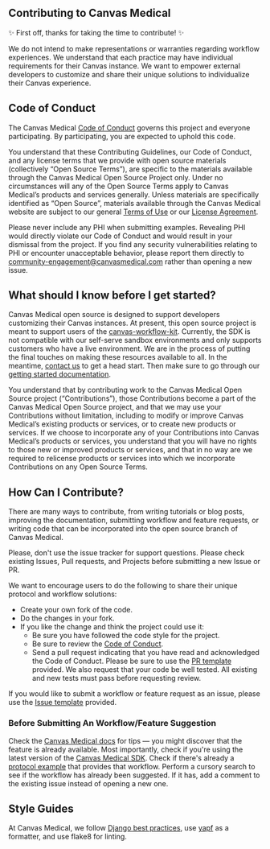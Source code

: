 ## Contributing to Canvas Medical

:sparkles: First off, thanks for taking the time to contribute! :sparkles:

We do not intend to make representations or warranties regarding workflow experiences. We understand that each practice may have individual requirements for their Canvas instance. We want to empower external developers to customize and share their unique solutions to individualize their Canvas experience.

## Code of Conduct

The Canvas Medical [Code of Conduct](https://github.com/canvas-medical/open-source-sdk/blob/main/CODE_OF_CONDUCT.md) governs this project and everyone participating. By participating, you are expected to uphold this code.

You understand that these Contributing Guidelines, our Code of Conduct, and any license terms that we provide with open source materials (collectively “Open Source Terms”), are specific to the materials available through the Canvas Medical Open Source Project only. Under no circumstances will any of the Open Source Terms apply to Canvas Medical’s products and services generally. Unless materials are specifically identified as “Open Source”, materials available through the Canvas Medical website are subject to our general [Terms of Use](https://www.canvasmedical.com/terms-of-use) or our [License Agreement](https://www.canvasmedical.com/license-agreement).

Please never include any PHI when submitting examples. Revealing PHI would directly violate our Code of Conduct and would result in your dismissal from the project. If you find any security vulnerabilities relating to PHI or encounter unacceptable behavior, please report them directly to community-engagement@canvasmedical.com rather than opening a new issue.

## What should I know before I get started?

Canvas Medical open source is designed to support developers customizing their Canvas instances. At present, this open source project is meant to support users of the [canvas-workflow-kit](https://docs.canvasmedical.com/docs/sdk-quickstart). Currently, the SDK is not compatible with our self-serve sandbox environments and only supports customers who have a live environment. We are in the process of putting the final touches on making these resources available to all. In the meantime, [contact us](https://www.canvasmedical.com/contact) to get a head start. Then make sure to go through our [getting started documentation](https://docs.canvasmedical.com/docs/introduction).

You understand that by contributing work to the Canvas Medical Open Source project (“Contributions”), those Contributions become a part of the Canvas Medical Open Source project, and that we may use your Contributions without limitation, including to modify or improve Canvas Medical’s existing products or services, or to create new products or services. If we choose to incorporate any of your Contributions into Canvas Medical’s products or services, you understand that you will have no rights to those new or improved products or services, and that in no way are we required to relicense products or services into which we incorporate Contributions on any Open Source Terms.

## How Can I Contribute?

There are many ways to contribute, from writing tutorials or blog posts, improving the documentation, submitting workflow and feature requests, or writing code that can be incorporated into the open source branch of Canvas Medical.

Please, don't use the issue tracker for support questions. Please check existing Issues, Pull requests, and Projects before submitting a new Issue or PR.

We want to encourage users to do the following to share their unique protocol and workflow solutions:

- Create your own fork of the code.
- Do the changes in your fork.
- If you like the change and think the project could use it:
  - Be sure you have followed the code style for the project.
  - Be sure to review the [Code of Conduct](https://github.com/canvas-medical/open-source-sdk/blob/main/CODE_OF_CONDUCT.md).
  - Send a pull request indicating that you have read and acknowledged the Code of Conduct. Please be sure to use the [PR template](https://github.com/canvas-medical/open-source-sdk/blob/main/.github/ISSUE_TEMPLATE/PULL_REQUEST_TEMPLATE.md) provided. We also request that your code be well tested. All existing and new tests must pass before requesting review.

If you would like to submit a workflow or feature request as an issue, please use the [Issue template](https://github.com/canvas-medical/open-source-sdk/blob/main/.github/ISSUE_TEMPLATE/ISSUE_TEMPLATE.md) provided.

### Before Submitting An Workflow/Feature Suggestion

Check the [Canvas Medical docs](https://docs.canvasmedical.com/docs/introduction) for tips — you might discover that the feature is already available. Most importantly, check if you're using the latest version of the [Canvas Medical SDK](https://pypi.org/project/canvas-workflow-kit/).
Check if there's already a [protocol example](https://github.com/canvas-medical/open-source-sdk/tree/main/canvas_workflow_helpers/protocols) that provides that workflow.
Perform a cursory search to see if the workflow has already been suggested. If it has, add a comment to the existing issue instead of opening a new one.

## Style Guides

At Canvas Medical, we follow [Django best practices](https://django-best-practices.readthedocs.io/en/latest/code.html), use [yapf](https://github.com/google/yapf) as a formatter, and use flake8 for linting.
